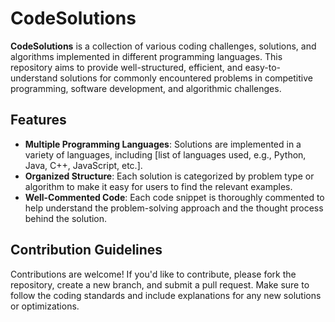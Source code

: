 # CodeSolutions

**CodeSolutions** is a collection of various coding challenges, solutions, and algorithms implemented in different programming languages. This repository aims to provide well-structured, efficient, and easy-to-understand solutions for commonly encountered problems in competitive programming, software development, and algorithmic challenges.

## Features
- **Multiple Programming Languages**: Solutions are implemented in a variety of languages, including [list of languages used, e.g., Python, Java, C++, JavaScript, etc.].
- **Organized Structure**: Each solution is categorized by problem type or algorithm to make it easy for users to find the relevant examples.
- **Well-Commented Code**: Each code snippet is thoroughly commented to help understand the problem-solving approach and the thought process behind the solution.

## Contribution Guidelines
Contributions are welcome! If you'd like to contribute, please fork the repository, create a new branch, and submit a pull request. Make sure to follow the coding standards and include explanations for any new solutions or optimizations.
